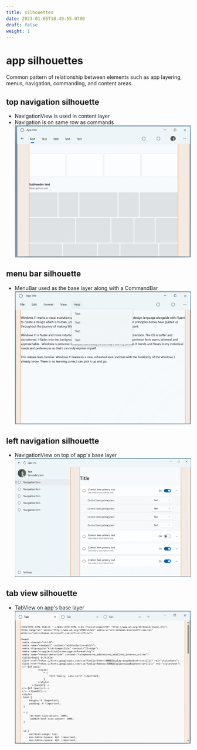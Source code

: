 ```yaml
---
title: silhouettes
date: 2023-01-05T18:49:55-0700
draft: false
weight: 1
---
```


# app silhouettes
Common pattern of relationship between elements such as app layering, menus, navigation, commanding, and content areas.

## top navigation silhouette
- NavigationView is used in content layer
- Navigation is on same row as commands  
![](./DESIGN_Silhouettes-image1.png)

## menu bar silhouette
- MenuBar used as the base layer along with a CommandBar  
![](./DESIGN_Silhouettes-image2.png)

## left navigation silhouette
- NavigationView on top of app's base layer  
![](./DESIGN_Silhouettes-image3.png)

## tab view silhouette
- TabView on app's base layer  
![](./DESIGN_Silhouettes-image4.png)
